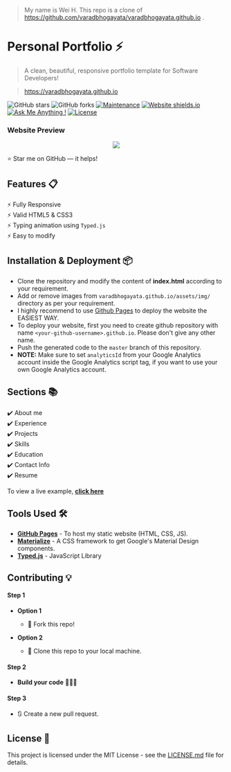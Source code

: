 > My name is Wei H. This repo is a clone of https://github.com/varadbhogayata/varadbhogayata.github.io .

# Personal Portfolio ⚡️ 
> A clean, beautiful, responsive portfolio template for Software Developers!

> https://varadbhogayata.github.io

![GitHub stars](https://img.shields.io/github/stars/varadbhogayata/varadbhogayata.github.io) 
![GitHub forks](https://img.shields.io/github/forks/varadbhogayata/varadbhogayata.github.io)
[![Maintenance](https://img.shields.io/badge/maintained-yes-green.svg)](https://github.com/varadbhogayata/varadbhogayata.github.io/commits/master)
[![Website shields.io](https://img.shields.io/badge/website-up-yellow)](http://varadbhogayata.github.io/)
[![Ask Me Anything !](https://img.shields.io/badge/ask%20me-linkedin-1abc9c.svg)](https://www.linkedin.com/in/varadbhogayata/)
[![License](http://img.shields.io/:license-mit-blue.svg?style=flat-square)](http://badges.mit-license.org)

### Website Preview
<p align="center"> 
  <kbd>
    <a href="https://varadbhogayata.github.io" target="_blank"><img src="examples/preview.gif">
  </a>
  </kbd>
</p>

:star: Star me on GitHub — it helps!

## Features 📋
⚡️ Fully Responsive\
⚡️ Valid HTML5 & CSS3\
⚡️ Typing animation using `Typed.js`\
⚡️ Easy to modify

## Installation & Deployment 📦
- Clone the repository and modify the content of <b>index.html</b> according to your requirement.
- Add or remove images from `varadbhogayata.github.io/assets/img/` directory as per your requirement.
- I highly recommend to use [Github Pages](https://create-react-app.dev/docs/deployment/#github-pages) to deploy the website the EASIEST WAY.
- To deploy your website, first you need to create github repository with name `<your-github-username>.github.io`. Please don't give any other name.
- Push the generated code to the `master` branch of this repository.
- <b>NOTE:</b> Make sure to set `analyticsId` from your Google Analytics account inside the Google Analytics script tag, if you want to use your own Google Analytics account.

## Sections 📚
✔️ About me\
✔️ Experience\
✔️ Projects \
✔️ Skills \
✔️ Education\
✔️ Contact Info\
✔️ Resume

To view a live example, **[click here](https://varadbhogayata.github.io/)**

## Tools Used 🛠️
* [<b>GitHub Pages</b>](https://create-react-app.dev/docs/deployment/#github-pages) - To host my static website (HTML, CSS, JS).
* [<b>Materialize</b>](https://materializecss.com/) - A CSS framework to get Google's Material Design components.
* [<b>Typed.js</b>](https://mattboldt.com/demos/typed-js/) - JavaScript Library

## Contributing 💡
#### Step 1

- **Option 1**
    - 🍴 Fork this repo!

- **Option 2**
    - 👯 Clone this repo to your local machine.


#### Step 2

- **Build your code** 🔨🔨🔨

#### Step 3

- 🔃 Create a new pull request.

## License 📄
This project is licensed under the MIT License - see the [LICENSE.md](./LICENSE) file for details.
